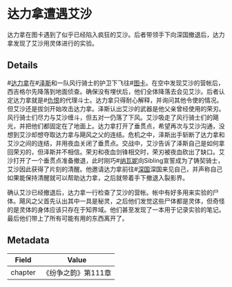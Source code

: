 # 达力拿遭遇艾沙
达力拿在图卡遇到了似乎已经陷入疯狂的艾沙。后者带领手下向深国撤退后，达力拿发现了艾沙用灵体进行的实验。

## Details
#[达力拿](characters/dalinar)在#[泽斯](characters/szeth)和一队风行骑士的护卫下飞往#[图卡](locations/tukar)。在空中发现艾沙的营帐后，西吉格尔先降落到地面侦查。确保没有埋伏后，他们全体降落去会见艾沙。后者认定达力拿就是#[仇恨](characters/odium)的代理斗士。达力拿只得耐心解释，并询问其他令使的情况。但艾沙还是拔剑开始攻击达力拿。泽斯认出艾沙的武器是他父亲曾经使用的荣刃。风行骑士们尽力与艾沙缠斗，但五对一仍落了下风。艾沙吸走了风行骑士们的飓光，并把他们都固定在了地面上。达力拿打开了垂贯点，希望再次与艾沙沟通，没想到艾沙却想夺取达力拿与飓风之父的连结。危机之中，泽斯出手斩断了达力拿和艾沙之间的连结，并用夜血关闭了垂贯点。交战中，艾沙告诉了泽斯自己是如何拿回荣刃的，但泽斯并不相信。荣刃和夜血剑锋相交时，荣刃被夜血砍出了缺口。艾沙打开了一个垂贯点准备撤退，此时刚巧#[纳瓦妮](characters/navani)向Sibling宣誓成为了铸契骑士，艾沙因此获得了片刻的清醒。他邀请达力拿前往#[深国](locations/shinovar)深国来见自己，并声称自己如果能保持清醒就可以帮助达力拿，之后就带着手下撤退入裂影界。

确认艾沙已经撤退后，达力拿一行检查了艾沙的营帐。帐中有好多用来实验的尸体。飓风之父首先认出其中一具是秘灵，之后他们发觉这些尸体都是灵体，但奇怪的是灵体的身体应该只存在于知界域。他们甚至发现了一本用于记录实验的笔记。最后他们带上了所有可能有用的东西离开了。

## Metadata
| Field | Value |
| ----- | ----- |
| chapter | 《纷争之韵》第111章 |
